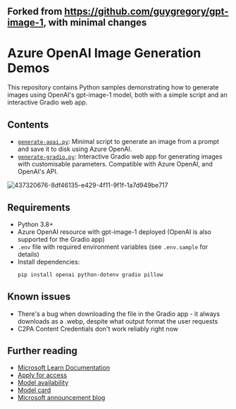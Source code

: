 ## Forked from https://github.com/guygregory/gpt-image-1, with minimal changes

# Azure OpenAI Image Generation Demos

This repository contains Python samples demonstrating how to generate images using OpenAI's gpt-image-1 model, both with a simple script and an interactive Gradio web app.

## Contents

- [`generate-aoai.py`](generate-aoai.py): Minimal script to generate an image from a prompt and save it to disk using Azure OpenAI.
- [`generate-gradio.py`](generate-gradio.py): Interactive Gradio web app for generating images with customisable parameters. Compatible with Azure OpenAI, and OpenAI's API.

![437320676-8df46135-e429-4f11-9f1f-1a7d949be717](https://github.com/user-attachments/assets/1cec1413-d99d-476e-be47-e7beff6b4ff8)


## Requirements

- Python 3.8+
- Azure OpenAI resource with gpt-image-1 deployed (OpenAI is also supported for the Gradio app)
- `.env` file with required environment variables (see `.env.sample` for details)
- Install dependencies:
  ```sh
  pip install openai python-dotenv gradio pillow

## Known issues
- There's a bug when downloading the file in the Gradio app - it always downloads as a .webp, despite what output format the user requests
- C2PA Content Credentials don't work reliably right now

## Further reading
- [Microsoft Learn Documentation](https://learn.microsoft.com/en-gb/azure/ai-services/openai/how-to/dall-e?tabs=gpt-image-1)
- [Apply for access](http://aka.ms/oai/gptimage1access)
- [Model availability](https://learn.microsoft.com/azure/ai-services/openai/concepts/models?tabs=global-standard%2Cstandard-chat-completions#image-generation-models)
- [Model card](https://ai.azure.com/explore/models/gpt-image-1/version/2025-04-15/registry/azure-openai)
- [Microsoft announcement blog](http://aka.ms/GPT-image-1)
